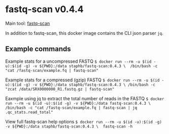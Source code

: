 # fastq-scan v0.4.4

Main tool: [fastq-scan](quay.io/biocontainers/fastq-scan:0.4.4--h7d875b9_0)

In addition to fastq-scan, this docker image contains the CLI json parser `jq`. 

## Example commands
Example stats for a uncompressed FASTQ
`$ docker run --rm -u $(id -u):$(id -g) -v ${PWD}:/data staphb/fastq-scan:0.4.3 \ 
   /bin/bash -c "cat /fastq-scan/example.fq | fastq-scan"`

Example stats for a compressed (gzip) FASTQ
`$ docker run --rm -u $(id -u):$(id -g) -v ${PWD}:/data staphb/fastq-scan:0.4.3 \
   /bin/bash -c "zcat /data/SRX0000000_R1.fastq.gz | fastq-scan"`

Eaxmple using jq to extract the total number of reads in the FASTQ
`$ docker run --rm -u $(id -u):$(id -g) -v ${PWD}:/data fastq-scan:0.4.3 \
  /bin/bash -c "cat /fastq-scan/example.fq | fastq-scan | jq .qc_stats.read_total"`

View full fastq-scan help options
`$ docker run --rm -u $(id -u):$(id -g) -v ${PWD}:/data staphb/fastq-scan:0.4.3 \ 
   fastq-scan -h `
